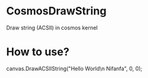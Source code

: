 # CosmosDrawString
Draw string (ACSII) in cosmos kernel

# How to use?
canvas.DrawACSIIString("Hello World\n Nifanfa", 0, 0);
